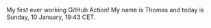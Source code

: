 My first ever working GitHub Action!
My name is Thomas and today is Sunday, 10 January, 19:43 CET. 
